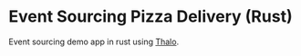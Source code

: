 # Event Sourcing Pizza Delivery (Rust)
Event sourcing demo app in rust using [Thalo](https://github.com/thalo-rs/thalo).

